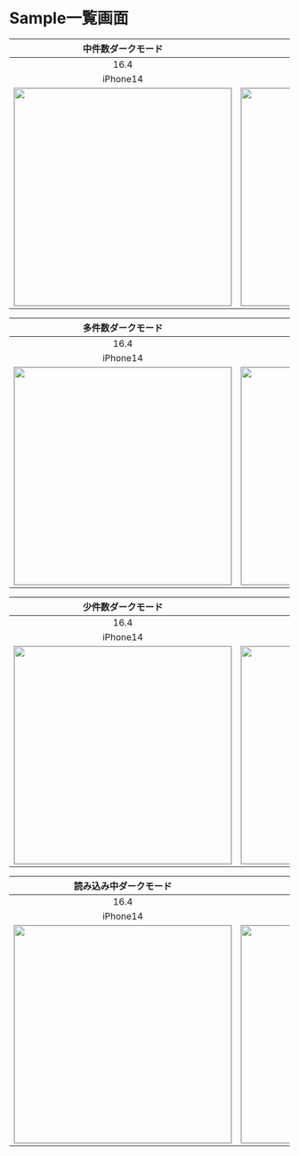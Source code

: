 # Sample一覧画面

|中件数ダークモード|中件数ライトモード|
|:---:|:---:|
|16.4|16.4|
|iPhone14|iPhone14|
|<img src='../ReferenceImages_64/Sample一覧画面/testSampleListView_中件数_ダークモード_iPhone_16_4_390x844@3x.png' width='390' style='border: 1px solid #999' />|<img src='../ReferenceImages_64/Sample一覧画面/testSampleListView_中件数_ライトモード_iPhone_16_4_390x844@3x.png' width='390' style='border: 1px solid #999' />|

|多件数ダークモード|多件数ライトモード|
|:---:|:---:|
|16.4|16.4|
|iPhone14|iPhone14|
|<img src='../ReferenceImages_64/Sample一覧画面/testSampleListView_多件数_ダークモード_iPhone_16_4_390x844@3x.png' width='390' style='border: 1px solid #999' />|<img src='../ReferenceImages_64/Sample一覧画面/testSampleListView_多件数_ライトモード_iPhone_16_4_390x844@3x.png' width='390' style='border: 1px solid #999' />|

|少件数ダークモード|少件数ライトモード|
|:---:|:---:|
|16.4|16.4|
|iPhone14|iPhone14|
|<img src='../ReferenceImages_64/Sample一覧画面/testSampleListView_少件数_ダークモード_iPhone_16_4_390x844@3x.png' width='390' style='border: 1px solid #999' />|<img src='../ReferenceImages_64/Sample一覧画面/testSampleListView_少件数_ライトモード_iPhone_16_4_390x844@3x.png' width='390' style='border: 1px solid #999' />|

|読み込み中ダークモード|読み込み中ライトモード|
|:---:|:---:|
|16.4|16.4|
|iPhone14|iPhone14|
|<img src='../ReferenceImages_64/Sample一覧画面/testSampleListView_読み込み中_ダークモード_iPhone_16_4_390x844@3x.png' width='390' style='border: 1px solid #999' />|<img src='../ReferenceImages_64/Sample一覧画面/testSampleListView_読み込み中_ライトモード_iPhone_16_4_390x844@3x.png' width='390' style='border: 1px solid #999' />|

